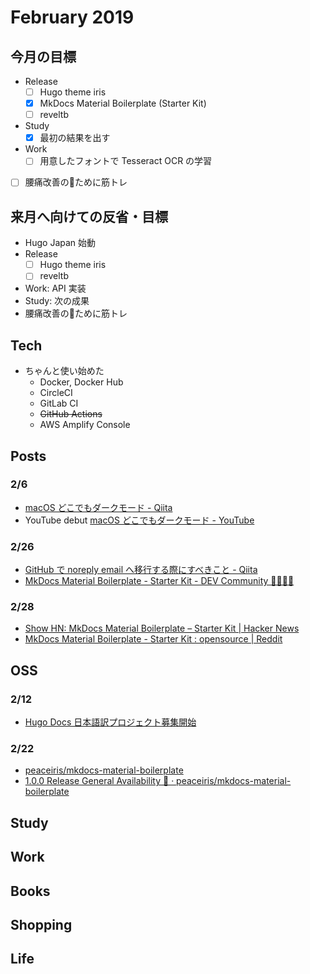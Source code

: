 # February 2019



## 今月の目標

- Release
    - [ ] Hugo theme iris
    - [x] MkDocs Material Boilerplate (Starter Kit)
    - [ ] reveltb
- Study
    - [x] 最初の結果を出す
- Work
    - [ ] 用意したフォントで Tesseract OCR の学習
- [ ] 腰痛改善のために筋トレ



## 来月へ向けての反省・目標

- Hugo Japan 始動
- Release
    - [ ] Hugo theme iris
    - [ ] reveltb
- Work: API 実装
- Study: 次の成果
- 腰痛改善のために筋トレ



## Tech

- ちゃんと使い始めた
    - Docker, Docker Hub
    - CircleCI
    - GitLab CI
    - ~~GitHub Actions~~
    - AWS Amplify Console



## Posts

### 2/6

- [macOS どこでもダークモード - Qiita](https://qiita.com/peaceiris/items/9457e6a48e47b4a81c52)
- YouTube debut [macOS どこでもダークモード - YouTube](https://www.youtube.com/watch?v=Lme7xJvXZo0)

### 2/26

- [GitHub で noreply email へ移行する際にすべきこと - Qiita](https://qiita.com/peaceiris/items/76b424277cbc9226f1ed)
- [MkDocs Material Boilerplate - Starter Kit - DEV Community 👩‍💻👨‍💻](https://dev.to/peaceiris/mkdocs-material-boilerplate---starter-kit-7i4)

### 2/28

- [Show HN: MkDocs Material Boilerplate – Starter Kit | Hacker News](https://news.ycombinator.com/item?id=19270575)
- [MkDocs Material Boilerplate - Starter Kit : opensource | Reddit](https://www.reddit.com/r/opensource/comments/avq2vg/mkdocs_material_boilerplate_starter_kit/)



## OSS

### 2/12

- [Hugo Docs 日本語訳プロジェクト募集開始](https://twitter.com/piris314/status/1095281946710630400?s=20)

### 2/22

- [peaceiris/mkdocs-material-boilerplate](https://github.com/peaceiris/mkdocs-material-boilerplate)
- [1.0.0 Release General Availability 🎉 · peaceiris/mkdocs-material-boilerplate](https://github.com/peaceiris/mkdocs-material-boilerplate/releases/tag/1.0.0)



## Study



## Work



## Books



## Shopping



## Life



<!-- Internal References -->
<!-- External References -->

